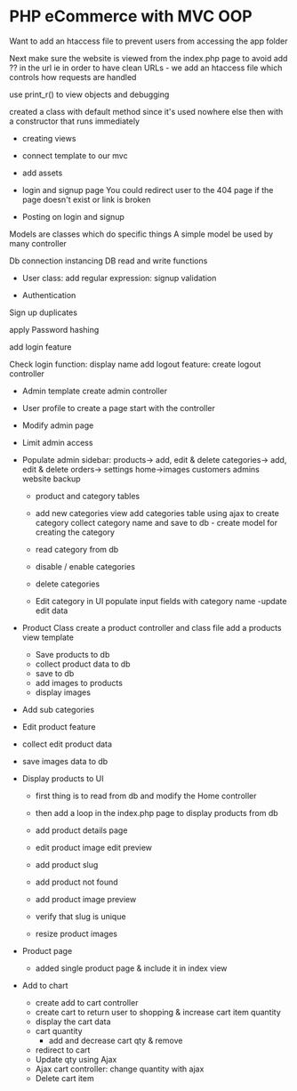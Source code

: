 # PHP eCommerce with MVC OOP

Want to add an htaccess file to prevent users from accessing the app folder

Next make sure the website is viewed from the index.php page to avoid add ?? in the url ie in order to have clean URLs - we add an htaccess file which controls how requests are handled

use print_r() to view objects and debugging

created a class with default method since it's used nowhere else
then with a constructor that runs immediately

- creating views

* connect template to our mvc
* add assets

* login and signup page
  You could redirect user to the 404 page if the page doesn't exist or link is broken

* Posting on login and signup

Models are classes which do specific things
A simple model be used by many controller

Db connection instancing
DB read and write functions

- User class:
  add regular expression:
  signup validation

- Authentication

Sign up duplicates

apply Password hashing

add login feature

Check login function: display name
add logout feature: create logout controller

- Admin template
  create admin controller

- User profile
  to create a page start with the controller

- Modify admin page

- Limit admin access

- Populate admin sidebar:
  products-> add, edit & delete
  categories-> add, edit & delete
  orders->
  settings
  home->images
  customers
  admins
  website backup

  - product and category tables

  - add new categories view
    add categories table
    using ajax to create category
    collect category name and save to db - create model for creating the category

  - read category from db

  - disable / enable categories
  - delete categories

  - Edit category in UI
    populate input fields with category name
    -update edit data

- Product Class
  create a product controller and class file
  add a products view template

  - Save products to db
  - collect product data to db
  - save to db
  - add images to products
  - display images

- Add sub categories

- Edit product feature
- collect edit product data
- save images data to db

- Display products to UI

  - first thing is to read from db and modify the Home controller
  - then add a loop in the index.php page to display products from db

  - add product details page
  - edit product image edit preview

  - add product slug
  - add product not found
  - add product image preview
  - verify that slug is unique
  - resize product images

- Product page

  - added single product page & include it in index view

- Add to chart
  - create add to cart controller
  - create cart to return user to shopping & increase cart item quantity
  - display the cart data
  - cart quantity
    - add and decrease cart qty & remove
  - redirect to cart
  - Update qty using Ajax
  - Ajax cart controller: change quantity with ajax
  - Delete cart item
